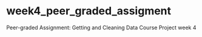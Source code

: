 # week4_peer_graded_assigment
Peer-graded Assignment: Getting and Cleaning Data Course Project week 4
